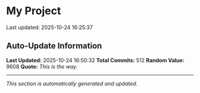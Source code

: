 # My Project


Last updated: 2025-10-24 16:25:37







































































































































































































































































































































































































































































































































































































































































































































































































































































































































## Auto-Update Information

**Last Updated:** 2025-10-24 16:50:32
**Total Commits:** 512
**Random Value:** 9608
**Quote:** _This is the way._

---
_This section is automatically generated and updated._
